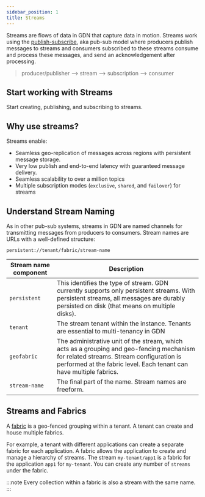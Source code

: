 ```yaml
---
sidebar_position: 1
title: Streams
---
```


Streams are flows of data in GDN that capture data in motion. Streams work using the [publish-subscribe](https://en.wikipedia.org/wiki/Publish%E2%80%93subscribe_pattern), aka pub-sub model where producers publish messages to streams and consumers subscribed to these streams consume and process these messages, and send an acknowledgement after processing.

> producer/publisher --> stream --> subscription --> consumer


## Start working with Streams

Start creating, publishing, and subscribing to streams.

<grid cols={4}>
  <card
    heading="Client SDKs"
    description="Create, subscribe and publish to streams using our Python and Javascript SDKs."
    href="/docs/streams/getting-started-streams"
  />
  <card
    heading="REST APIs"
    description="Leverage our extensive list of API endpoints to work with GDN Streams."
    href="/docs/api#/operations/CreateStream"
  />
    <card
    heading="Web Console"
    description="Use our intuitive user interface to send, receive and subscribe to streams."
    href="/docs/streams/stream-tasks/create-streams"
/>
    <card
    heading="GDN CLI"
    description="Install and use the interactive GDN CLI to start subscribing and publishing to streams."
    href="/docs/cli/streams-cli"
  />
</grid>

## Why use streams?

Streams enable:

- Seamless geo-replication of messages across regions with persistent message storage.
- Very low publish and end-to-end latency with guaranteed message delivery.
- Seamless scalability to over a million topics
- Multiple subscription modes (`exclusive`, `shared`, and `failover`) for streams

## Understand Stream Naming

As in other pub-sub systems, streams in GDN are named channels for transmitting messages from producers to consumers. Stream names are URLs with a well-defined structure:

```http
persistent://tenant/fabric/stream-name
```

|Stream name component | Description |
|--------------------|---------------|
|`persistent` | This identifies the type of stream. GDN currently supports only persistent streams. With persistent streams, all messages are durably persisted on disk (that means on multiple disks).
|`tenant`             | The stream tenant within the instance. Tenants are essential to multi-tenancy in GDN |
|`geofabric`          | The administrative unit of the stream, which acts as a grouping and geo-fencing mechanism for related streams. Stream configuration is performed at the fabric level. Each tenant can have multiple fabrics. |
|`stream-name`              | The final part of the name. Stream names are freeform. |

## Streams and Fabrics

A [fabric](../geofabrics/index.md) is a geo-fenced grouping within a tenant. A tenant can create and house multiple fabrics.

For example, a tenant with different applications can create a separate fabric for each application. A fabric allows the application to create and manage a hierarchy of streams. The stream `my-tenant/app1` is a fabric for the application `app1` for `my-tenant`. You can create any number of `streams` under the fabric.

:::note
Every collection within a fabric is also a stream with the same name.
:::

